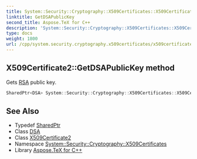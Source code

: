 ```yaml
---
title: System::Security::Cryptography::X509Certificates::X509Certificate2::GetDSAPublicKey method
linktitle: GetDSAPublicKey
second_title: Aspose.TeX for C++
description: 'System::Security::Cryptography::X509Certificates::X509Certificate2::GetDSAPublicKey method. Gets RSA public key in C++.'
type: docs
weight: 1800
url: /cpp/system.security.cryptography.x509certificates/x509certificate2/getdsapublickey/
---
```

## X509Certificate2::GetDSAPublicKey method


Gets [RSA](../../../system.security.cryptography/rsa/) public key.

```cpp
SharedPtr<DSA> System::Security::Cryptography::X509Certificates::X509Certificate2::GetDSAPublicKey() const
```

## See Also

* Typedef [SharedPtr](../../../system/sharedptr/)
* Class [DSA](../../../system.security.cryptography/dsa/)
* Class [X509Certificate2](../)
* Namespace [System::Security::Cryptography::X509Certificates](../../)
* Library [Aspose.TeX for C++](../../../)

